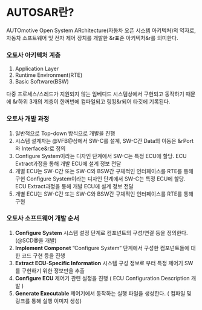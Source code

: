 # AUTOSAR란?
AUTOmotive Open System ARchitecture(자동차 오픈 시스템 아키텍처)의 약자로, 자동차 소프트웨어 및 전자 제어 장치를 개발한 &r표준 아키텍처&r를 의미한다.

### 오토사 아키텍처 계층
1. Application Layer
2. Runtime Environment(RTE)
3. Basic Software(BSW)

다중 프로세스/스레드가 지원되지 않는 임베디드 시스템상에서 구현되고 동작하기 때문에 &r하위 3개의 계층이 한꺼번에 컴파일되고 링킹&r되어 타깃에 기록된다.

### 오토사 개발 과정
1. 일반적으로 Top-down 방식으로 개발을 진행
2. 시스템 설계자는 @VFB@상에서 SW-C를 설계, SW-C간 Data의 이동은 &rPort와 Interface&r로 정의
3. Configure System이라는 디자인 단계에서 SW-C는 특정 ECU에 할당. ECU Extract과정을 통해 개발 ECU에 설계 정보 전달
4. 개별 ECU는 SW-C간 또는 SW-C와 BSW간 구체적인 인터페이스를 RTE를 통해 구현
Configure System이라는 디자인 단계에서 SW-C는 특정 ECU에 할당. ECU Extract과정을 통해 개발 ECU에 설계 정보 전달
4. 개별 ECU는 SW-C간 또는 SW-C와 BSW간 구체적인 인터페이스를 RTE를 통해 구현

### 오토사 소프트웨어 개발 순서
1. **Configure System**
시스템 설정 단계로 컴포넌트의 구성/연결 등을 정의한다.(@SCD@을 개발)
2. **Implement Componet**
”Configure System” 단계에서 구성한 컴포넌트들에 대한 코드 구현 등을 진행
3. **Extract ECU-Specific Information**
시스템 구성 정보로 부터 특정 제어기 SW를 구현하기 위한 정보만을 추출
4. **Configure ECU**
제어기 관련 설정을 진행 ( ECU Configuration Description 개발 )
5. **Generate Executable**
제어기에서 동작하는 실행 파일을 생성한다. ( 컴파일 및 링크를 통해 실행 이미지 생성) 
